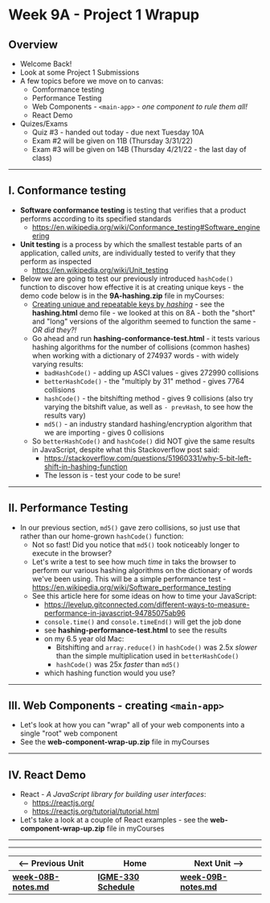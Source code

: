 # Week 9A - Project 1 Wrapup

## Overview

- Welcome Back!
- Look at some Project 1 Submissions
- A few topics before we move on to canvas:
  - Comformance testing
  - Performance Testing
  - Web Components - `<main-app>` - *one component to rule them all!*
  - React Demo
- Quizes/Exams
  - Quiz #3 - handed out today - due next Tuesday 10A
  - Exam #2 will be given on 11B (Thursday 3/31/22)
  - Exam #3 will be given on 14B (Thursday 4/21/22 - the last day of class)

<hr>

## I. Conformance testing

- **Software conformance testing** is testing that verifies that a product performs according to its specified standards
  - https://en.wikipedia.org/wiki/Conformance_testing#Software_engineering
- **Unit testing** is a process by which the smallest testable parts of an application, called *units*, are individually tested to verify that they perform as inspected
  - https://en.wikipedia.org/wiki/Unit_testing
- Below we are going to test our previously introduced `hashCode()` function to discover how effective it is at creating unique keys - the demo code below is in the **9A-hashing.zip** file in myCourses:
  - [Creating unique and repeatable keys by *hashing*](https://github.com/tonethar/IGME-330-Master/blob/master/notes/hash-as-key.md) - see the  **hashing.html** demo file - we looked at this on 8A - both the "short" and "long" versions of the algorithm seemed to function the same - *OR did they?!*
  - Go ahead and run **hashing-conformance-test.html** - it tests various hashing algorithms for the number of collisions (common hashes) when working with a dictionary of 274937 words - with widely varying results:
    - `badHashCode()` - adding up ASCI values - gives 272990 collisions
    - `betterHashCode()` - the "multiply by 31" method - gives 7764 collisions
    - `hashCode()` - the bitshifting method - gives 9 collisions (also try varying the bitshift value, as well as  `- prevHash`, to see how the results vary)
    - `md5()` - an industry standard hashing/encryption algorithm that we are importing - gives 0 collisions
  - So `betterHashCode()` and `hashCode()` did NOT give the same results in JavaScript, despite what this Stackoverflow post said:
    - https://stackoverflow.com/questions/51960331/why-5-bit-left-shift-in-hashing-function
    - The lesson is - test your code to be sure!

<hr>

## II. Performance Testing
- In our previous section, `md5()` gave zero collisions, so just use that rather than our home-grown `hashCode()` function:
  - Not so fast! Did you notice that `md5()` took noticeably longer to execute in the browser?
  - Let's write a test to see how much *time* in taks the browser to perform our various hashing algorithms on the dictionary of words we've been using. This will be a simple performance test - https://en.wikipedia.org/wiki/Software_performance_testing
  - See this article here for some ideas on how to time your JavaScript:
    - https://levelup.gitconnected.com/different-ways-to-measure-performance-in-javascript-94785075ab96
    - `console.time()` and `console.timeEnd()` will get the job done
    - see **hashing-performance-test.html** to see the results
    - on my 6.5 year old Mac:
      - Bitshifting and `array.reduce()` in `hashCode()` was 2.5x *slower* than the simple multiplication used in `betterHashCode()`
      - `hashCode()` was 25x *faster* than `md5()`
    - which hashing function would you use?

<hr>

## III. Web Components - creating `<main-app>`

- Let's look at how you can "wrap" all of your web components into a single "root" web component
- See the **web-component-wrap-up.zip** file in myCourses

<hr>

## IV. React Demo
- React - *A JavaScript library for building user interfaces*:
  - https://reactjs.org/
  - https://reactjs.org/tutorial/tutorial.html
- Let's take a look at a couple of React examples - see the **web-component-wrap-up.zip** file in myCourses

<hr><hr>


| <-- Previous Unit | Home | Next Unit -->
| --- | --- | --- 
| [**week-08B-notes.md**](08B.md)   |  [**IGME-330 Schedule**](../schedule.md) | [**week-09B-notes.md**](09B.md) 
